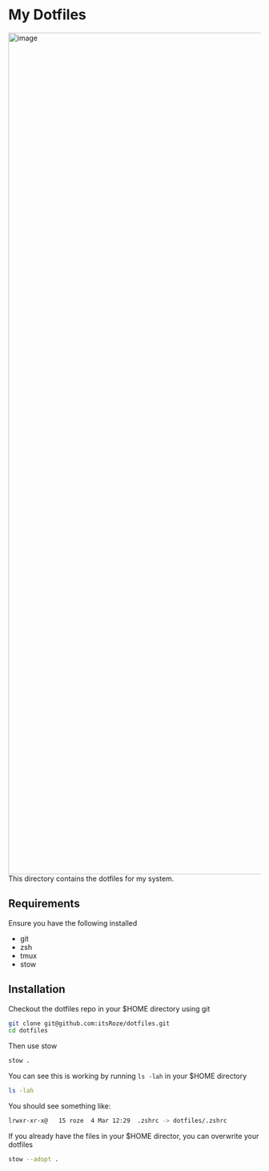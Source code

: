 # My Dotfiles

<img width="1680" alt="image" src="https://github.com/itsRoze/dotfiles/main/.github/images/screenshot.png">
This directory contains the dotfiles for my system.

## Requirements

Ensure you have the following installed

- git
- zsh
- tmux
- stow

## Installation

Checkout the dotfiles repo in your $HOME directory using git

```sh
git clone git@github.com:itsRoze/dotfiles.git
cd dotfiles
```

Then use stow

```sh
stow .
```

You can see this is working by running `ls -lah` in your $HOME directory

```sh
ls -lah
```

You should see something like:

```sh
lrwxr-xr-x@   15 roze  4 Mar 12:29  .zshrc -> dotfiles/.zshrc
```

If you already have the files in your $HOME director, you can overwrite your dotfiles

```sh
stow --adopt .
```

